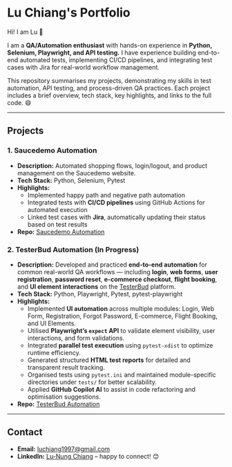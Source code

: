# Lu Chiang's Portfolio

Hi! I am Lu 👋

I am a **QA/Automation enthusiast** with hands-on experience in **Python, Selenium, Playwright, and API testing.** 
I have experience building end-to-end automated tests, implementing CI/CD pipelines, and integrating test cases with Jira for real-world workflow management.  

This repository summarises my projects, demonstrating my skills in test automation, API testing, and process-driven QA practices. Each project includes a brief overview, tech stack, key highlights, and links to the full code. 😄


---

## Projects

### 1. Saucedemo Automation
- **Description:** Automated shopping flows, login/logout, and product management on the Saucedemo website.
- **Tech Stack:** Python, Selenium, Pytest
- **Highlights:**
  - Implemented happy path and negative path automation
  - Integrated tests with **CI/CD pipelines** using GitHub Actions for automated execution
  - Linked test cases with **Jira**, automatically updating their status based on test results
- **Repo:** [Saucedemo Automation](https://github.com/luchiang1997/saucedemo-tests)

### 2. TesterBud Automation (In Progress)

- **Description:** Developed and practiced **end-to-end automation** for common real-world QA workflows — including **login**, **web forms**, **user registration**, **password reset**, **e-commerce checkout**, **flight booking**, and **UI element interactions** on the [TesterBud](https://testerbud.com/practice-forms) platform.
- **Tech Stack:** Python, Playwright, Pytest, pytest-playwright
- **Highlights:**
  - Implemented **UI automation** across multiple modules: Login, Web Form, Registration, Forgot Password, E-commerce, Flight Booking, and UI Elements.
  - Utilised **Playwright’s `expect` API** to validate element visibility, user interactions, and form validations.
  - Integrated **parallel test execution** using `pytest-xdist` to optimize runtime efficiency.
  - Generated structured **HTML test reports** for detailed and transparent result tracking.
  - Organised tests using `pytest.ini` and maintained module-specific directories under `tests/` for better scalability.
  - Applied **GitHub Copilot AI** to assist in code refactoring and optimisation suggestions.
- **Repo:** [TesterBud Automation](https://github.com/luchiang1997/testerbud_projects)


---

## Contact
- **Email:** luchiang1997@gmail.com
- **LinkedIn:** [Lu-Nung Chiang](https://www.linkedin.com/in/lu-nung-chiang-39b6b8301) – happy to connect! 😊
